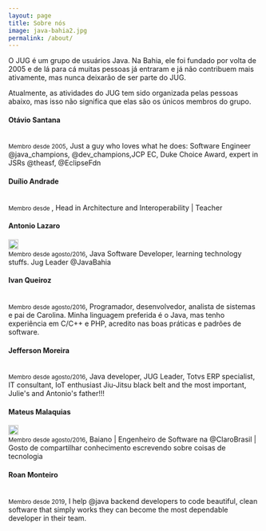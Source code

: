 ```yaml
---
layout: page
title: Sobre nós
image: java-bahia2.jpg
permalink: /about/
---
```


O JUG é um grupo de usuários Java. Na Bahia, ele foi fundado por volta de 2005 e de lá para cá muitas pessoas já entraram e já não contribuem mais ativamente, mas nunca deixarão de ser parte do JUG.

Atualmente, as atividades do JUG tem sido organizada pelas pessoas abaixo, mas isso não significa que elas são os únicos membros do grupo.

#### Otávio Santana
<a href="https://twitter.com/otaviojava" target="_blank" alt="Twitter"><i class="ion ion-logo-twitter"></i></a>
<a href="https://www.linkedin.com/in/otaviojava/" target="_blank" alt="Linkedin"><i class="ion ion-logo-linkedin"></i></a>
<a href="http://github.com/otaviojava" target="_blank" alt="Github"><i class="ion ion-logo-github"></i></a>
<a href="https://otaviojava.com/" target="_blank" alt="Site pessoal"><i class="ion ion-md-desktop"></i></a>
<br/> <small>Membro desde 2005</small>,
Just a guy who loves what he does:  Software Engineer @java_champions, @dev_champions,JCP EC, Duke Choice Award, expert in JSRs @theasf, @EclipseFdn

#### Duílio Andrade
<a href="https://twitter.com/andradeduilio" target="_blank" alt="Twitter"><i class="ion ion-logo-twitter"></i></a>
<a href="https://www.linkedin.com/in/duilioandrade/" target="_blank" alt="Linkedin"><i class="ion ion-logo-linkedin"></i></a>
<a href="http://github.com/duilioandrade" target="_blank" alt="Github"><i class="ion ion-logo-github"></i></a>
<br/> <small>Membro desde </small>, Head in Architecture and Interoperability | Teacher
 
#### Antonio Lazaro
<a href="https://twitter.com/antonio_lazaro" target="_blank" alt="Twitter"><i class="ion ion-logo-twitter"></i></a>
<a href="https://www.linkedin.com/in/antonio-lazaro-carvalho//" target="_blank" alt="Linkedin"><i class="ion ion-logo-linkedin"></i></a>
<a href="http://github.com/antoniolazaro" target="_blank" alt="Github"><i class="ion ion-logo-github"></i></a>
<a href="https://antoniolazaro.dev/" target="_blank" alt="Site pessoal"><i class="ion ion-md-desktop"></i></a>
<a href="https://dev.to/antonio_lazaro" target="_blank" alt="dev.to"><img src="https://d2fltix0v2e0sb.cloudfront.net/dev-rainbow.svg" alt="Antonio Lazaro's DEV Profile" height="20"              width="20"/></a>
<br/> <small>Membro desde agosto/2016</small>, Java Software Developer,  learning technology stuffs. Jug Leader @JavaBahia

#### Ivan Queiroz
<a href="https://twitter.com/ivanqueiroz" target="_blank" alt="Twitter"><i class="ion ion-logo-twitter"></i></a>
<a href="https://www.linkedin.com/in/ivanqueiroz" target="_blank" alt="Linkedin"><i class="ion ion-logo-linkedin"></i></a>
<a href="http://github.com/ivanqueiroz" target="_blank" alt="Github"><i class="ion ion-logo-github"></i></a>
<a href="https://ivanqueiroz.dev/" target="_blank" alt="Site pessoal"><i class="ion ion-md-desktop"></i></a>
<br/> <small>Membro desde agosto/2016</small>, Programador, desenvolvedor, analista de sistemas e pai de Carolina. Minha linguagem preferida é o Java, mas tenho experiência em C/C++ e PHP, acredito nas boas práticas e padrões de software.

#### Jefferson Moreira 
<a href="https://twitter.com/jeffersonmore" target="_blank" alt="Twitter"><i class="ion ion-logo-twitter"></i></a>
<a href="https://www.linkedin.com/in/jefferson-moreira-9b463424/" target="_blank" alt="Linkedin"><i class="ion ion-logo-linkedin"></i></a>
<br/> <small>Membro desde agosto/2016</small>, Java developer, JUG Leader, Totvs ERP specialist, IT consultant, IoT enthusiast Jiu-Jitsu black belt and the most important, Julie's and Antonio's father!!!

#### Mateus Malaquias
<a href="https://twitter.com/malaquiasdev" target="_blank" alt="Twitter"><i class="ion ion-logo-twitter"></i></a>
<a href="https://www.linkedin.com/in/malaquiasdev" target="_blank" alt="Linkedin"><i class="ion ion-logo-linkedin"></i></a>
<a href="http://github.com/malaquiasdev" target="_blank" alt="Github"><i class="ion ion-logo-github"></i></a>
<a href="https://malaquias.dev/" target="_blank" alt="Site pessoal"><i class="ion ion-md-desktop"></i></a>
<a href="https://dev.to/malaquiasdev" target="_blank" alt="dev.to"><img src="https://d2fltix0v2e0sb.cloudfront.net/dev-rainbow.svg" alt="Antonio Lazaro's DEV Profile" height="20"              width="20"/></a>
<br/> <small>Membro desde agosto/2016</small>, Baiano | Engenheiro de Software na @ClaroBrasil
 | Gosto de compartilhar conhecimento escrevendo sobre coisas de tecnologia 


#### Roan Monteiro 
<a href="https://twitter.com/roanbrasil" target="_blank" alt="Twitter"><i class="ion ion-logo-twitter"></i></a>
<a href="https://www.linkedin.com/in/roanbrasil" target="_blank" alt="Linkedin"><i class="ion ion-logo-linkedin"></i></a>
<a href="http://github.com/roanbrasil" target="_blank" alt="Github"><i class="ion ion-logo-github"></i></a>
<a href="hhttps://www.youtube.com/user/roanbrasil" target="_blank" alt="Site pessoal"><i class="ion ion-logo-youtube"></i></a>
<br/> <small>Membro desde 2019</small>, I help @java
 backend developers to code beautiful, clean software that simply works they can  become the most dependable developer in their team.


